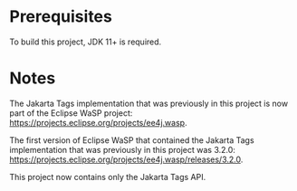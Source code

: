 # Prerequisites

To build this project, JDK 11+ is required.

# Notes

The Jakarta Tags implementation that was previously in this project is now part of the Eclipse WaSP project: https://projects.eclipse.org/projects/ee4j.wasp.

The first version of Eclipse WaSP that contained the Jakarta Tags implementation that was previously in this project was 3.2.0: https://projects.eclipse.org/projects/ee4j.wasp/releases/3.2.0.

This project now contains only the Jakarta Tags API.